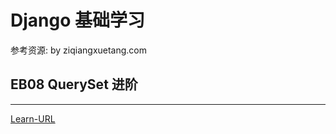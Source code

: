 # Django 基础学习 

参考资源: by ziqiangxuetang.com

## EB08 QuerySet 进阶
----

[Learn-URL](https://code.ziqiangxuetang.com/django/django-queryset-advance.html)  
